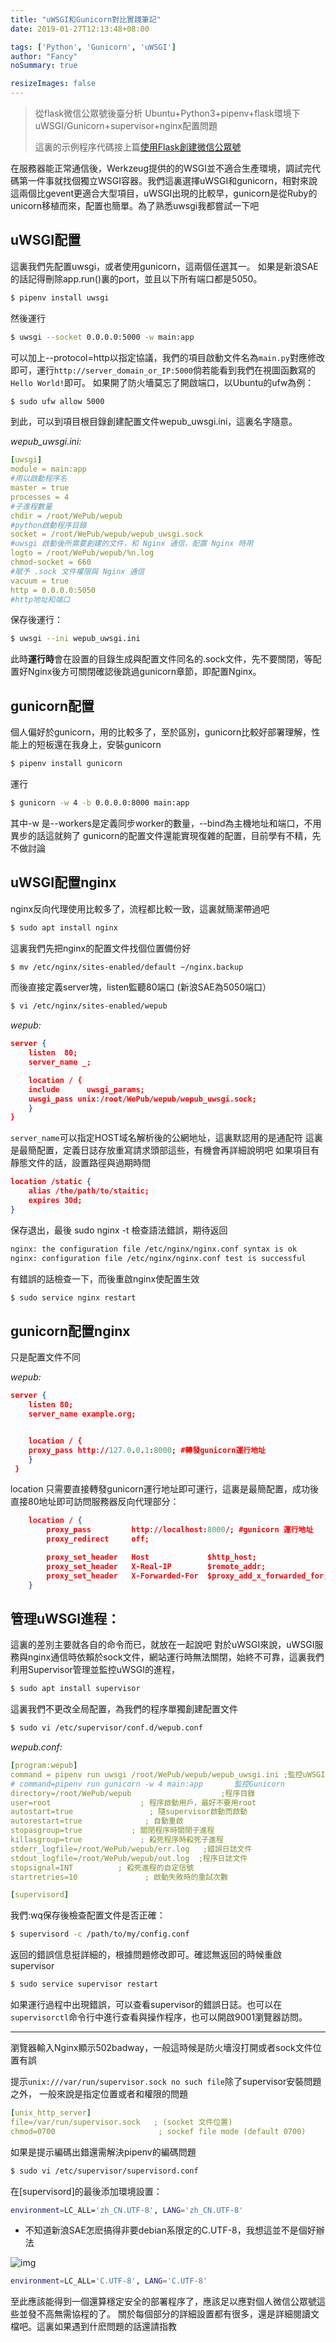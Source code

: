 ```yaml
---
title: "uWSGI和Gunicorn對比實踐筆記"
date: 2019-01-27T12:13:48+08:00

tags: ['Python', 'Gunicorn', 'uWSGI']
author: "Fancy"
noSummary: true

resizeImages: false
---
```

> 從flask微信公眾號後臺分析
> Ubuntu+Python3+pipenv+flask環境下 uWSGI/Gunicorn+supervisor+nginx配置問題
>
> 這裏的示例程序代碼接上篇[使用Flask創建微信公眾號](https://link.zhihu.com/?target=https%3A//fancysly.com/post/9)

在服務器能正常通信後，Werkzeug提供的的WSGI並不適合生產環境，調試完代碼第一件事就找個獨立WSGI容器。我們這裏選擇uWSGI和gunicorn，相對來說這兩個比gevent更適合大型項目，uWSGI出現的比較早，gunicorn是從Ruby的unicorn移植而來，配置也簡單。為了熟悉uwsgi我都嘗試一下吧

<!--more-->

## uWSGI配置

這裏我們先配置uwsgi，或者使用gunicorn，這兩個任選其一。 如果是新浪SAE的話記得刪除app.run()裏的port，並且以下所有端口都是5050。

```bash
$ pipenv install uwsgi
```

然後運行

```bash
$ uwsgi --socket 0.0.0.0:5000 -w main:app
```

可以加上--protocol=http以指定協議，我們的項目啟動文件名為`main.py`對應修改即可，運行`http://server_domain_or_IP:5000`倘若能看到我們在視圖函數寫的`Hello World!`即可。 如果開了防火墻莫忘了開啟端口，以Ubuntu的ufw為例：

```bash
$ sudo ufw allow 5000
```

到此，可以到項目根目錄創建配置文件wepub_uwsgi.ini，這裏名字隨意。

*wepub_uwsgi.ini:*

```yaml
[uwsgi]
module = main:app
#用以啟動程序名
master = true
processes = 4
#子進程數量
chdir = /root/WePub/wepub
#python啟動程序目錄
socket = /root/WePub/wepub/wepub_uwsgi.sock
#uwsgi 啟動後所需要創建的文件，和 Nginx 通信，配置 Nginx 時用
logto = /root/WePub/wepub/%n.log
chmod-socket = 660
#賦予 .sock 文件權限與 Nginx 通信
vacuum = true
http = 0.0.0.0:5050
#http地址和端口
```

保存後運行：

```bash
$ uwsgi --ini wepub_uwsgi.ini
```

此時**運行時**會在設置的目錄生成與配置文件同名的.sock文件，先不要關閉，等配置好Nginx後方可關閉確認後跳過gunicorn章節，即配置Nginx。

## gunicorn配置

個人偏好於gunicorn，用的比較多了，至於區別，gunicorn比較好部署理解，性能上的短板還在我身上，安裝gunicorn

```bash
$ pipenv install gunicorn
```

運行

```bash
$ gunicorn -w 4 -b 0.0.0.0:8000 main:app
```

其中-w 是--workers是定義同步worker的數量，--bind為主機地址和端口，不用異步的話這就夠了 gunicorn的配置文件還能實現復雜的配置，目前學有不精，先不做討論

## uWSGI配置nginx

nginx反向代理使用比較多了，流程都比較一致，這裏就簡潔帶過吧

```bash
$ sudo apt install nginx
```

這裏我們先把nginx的配置文件找個位置備份好

```bash
$ mv /etc/nginx/sites-enabled/default ~/nginx.backup
```

而後直接定義server塊，listen監聽80端口 (新浪SAE為5050端口）

```bash
$ vi /etc/nginx/sites-enabled/wepub
```

*wepub:*

```json
server {
    listen  80;
    server_name _;

    location / {
    include      uwsgi_params;
    uwsgi_pass unix:/root/WePub/wepub/wepub_uwsgi.sock;
    }
}
```

`server_name`可以指定HOST域名解析後的公網地址，這裏默認用的是通配符 這裏是最簡配置，定義日誌存放重寫請求頭部這些，有機會再詳細說明吧 如果項目有靜態文件的話，設置路徑與過期時間

```json
location /static {
    alias /the/path/to/staitic;
    expires 30d;
}
```

保存退出，最後 sudo nginx -t 檢查語法錯誤，期待返回

```bash
nginx: the configuration file /etc/nginx/nginx.conf syntax is ok
nginx: configuration file /etc/nginx/nginx.conf test is successful
```

有錯誤的話檢查一下，而後重啟nginx使配置生效

```bash
$ sudo service nginx restart
```

## gunicorn配置nginx

只是配置文件不同

*wepub:*

```json
server {
    listen 80;
    server_name example.org;


    location / {
    proxy_pass http://127.0.0.1:8000; #轉發gunicorn運行地址
    }
 }
```

location 只需要直接轉發gunicorn運行地址即可運行，這裏是最簡配置，成功後直接80地址即可訪問服務器反向代理部分：

```json
    location / {
        proxy_pass         http://localhost:8000/; #gunicorn 運行地址
        proxy_redirect     off;

        proxy_set_header   Host             $http_host;
        proxy_set_header   X-Real-IP        $remote_addr;
        proxy_set_header   X-Forwarded-For  $proxy_add_x_forwarded_for;
    }
```



## 管理uWSGI進程：

這裏的差別主要就各自的命令而已，就放在一起說吧 對於uWSGI來說，uWSGI服務與nginx通信時依賴於sock文件，網站運行時無法關閉，始終不可靠，這裏我們利用Supervisor管理並監控uWSGI的進程，

```bash
$ sudo apt install supervisor
```

這裏我們不更改全局配置，為我們的程序單獨創建配置文件

```bash
$ sudo vi /etc/supervisor/conf.d/wepub.conf
```

*wepub.conf:*

```yaml
[program:wepub]
command = pipenv run uwsgi /root/WePub/wepub/wepub_uwsgi.ini ;監控uWSGI
# command=pipenv run gunicorn -w 4 main:app       監控Gunicorn
directory=/root/WePub/wepub                    ;程序目錄
user=root                    ; 程序啟動用戶，最好不要用root
autostart=true                 ; 隨supervisor啟動而啟動
autorestart=true              ; 自動重啟
stopasgroup=true           ; 關閉程序時關閉子進程
killasgroup=true             ; 殺死程序時殺死子進程
stderr_logfile=/root/WePub/wepub/err.log   ;錯誤日誌文件
stdout_logfile=/root/WePub/wepub/out.log  ;程序日誌文件
stopsignal=INT          ; 殺死進程的自定信號
startretries=10               ; 啟動失敗時的重試次數

[supervisord]
```

我們:wq保存後檢查配置文件是否正確：

```bash
$ supervisord -c /path/to/my/config.conf
```

返回的錯誤信息挺詳細的，根據問題修改即可。確認無返回的時候重啟supervisor

```bash
$ sudo service supervisor restart
```

如果運行過程中出現錯誤，可以查看supervisor的錯誤日誌。也可以在`supervisorctl`命令行中進行查看與操作程序，也可以開啟9001瀏覽器訪問。

------

瀏覽器輸入Nginx顯示502badway，一般這時候是防火墻沒打開或者sock文件位置有誤

提示`unix:///var/run/supervisor.sock no such file`除了supervisor安裝問題之外， 一般來說是指定位置或者和權限的問題

```yaml
[unix_http_server]
file=/var/run/supervisor.sock   ; (socket 文件位置)
chmod=0700                       ; sockef file mode (default 0700)
```

如果是提示編碼出錯還需解決pipenv的編碼問題

```bash
$ sudo vi /etc/supervisor/supervisord.conf
```

在[supervisord]的最後添加環境設置：

```bash
environment=LC_ALL='zh_CN.UTF-8', LANG='zh_CN.UTF-8'
```

- 不知道新浪SAE怎麽搞得非要debian系限定的C.UTF-8，我想這並不是個好辦法

![img](https://pic4.zhimg.com/80/v2-d553a36c276824c97c686d079d873d33_1440w.jpg)

```bash
environment=LC_ALL='C.UTF-8', LANG='C.UTF-8'
```

至此應該能得到一個還算穩定安全的部署程序了，應該足以應對個人微信公眾號這些並發不高無需協程的了。 關於每個部分的詳細設置都有很多，還是詳細閱讀文檔吧。這裏如果遇到什麽問題的話還請指教